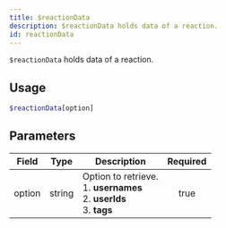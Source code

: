 ```yaml
---
title: $reactionData
description: $reactionData holds data of a reaction.
id: reactionData
---
```


`$reactionData` holds data of a reaction.

## Usage

```php
$reactionData[option]
```

## Parameters

| Field  | Type   | Description                                                                          | Required |
| ------ | ------ | ------------------------------------------------------------------------------------ | :------: |
| option | string | Option to retrieve. <br /> 1. **usernames** <br /> 2. **userIds** <br /> 3. **tags** |   true   |